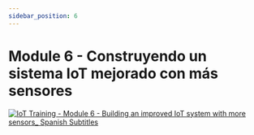 ```yaml
---
sidebar_position: 6
---
```


# Module 6 - Construyendo un sistema IoT mejorado con más sensores

[![IoT Training - Module 6 - Building an improved IoT system with more sensors_ Spanish Subtitles](https://res.cloudinary.com/marcomontalbano/image/upload/v1656674919/video_to_markdown/images/youtube--bl6Ikpit710-c05b58ac6eb4c4700831b2b3070cd403.jpg)](https://youtu.be/bl6Ikpit710 "IoT Training - Module 6 - Building an improved IoT system with more sensors_ Spanish Subtitles")
